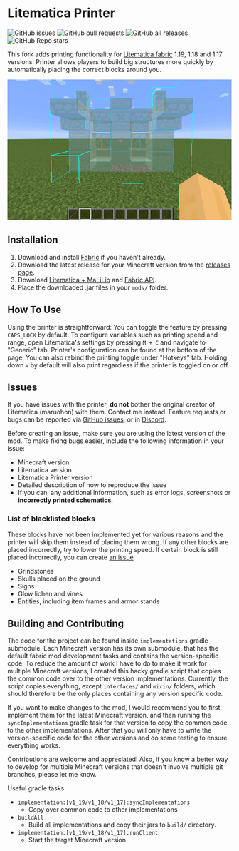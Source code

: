 # Litematica Printer

![GitHub issues](https://img.shields.io/github/issues-raw/aleksilassila/litematica-printer)
![GitHub pull requests](https://img.shields.io/github/issues-pr-raw/aleksilassila/litematica-printer)
![GitHub all releases](https://img.shields.io/github/downloads/aleksilassila/litematica-printer/total)
![GitHub Repo stars](https://img.shields.io/github/stars/aleksilassila/litematica-printer)

This fork adds printing functionality for [Litematica fabric](https://github.com/maruohon/litematica) 1.19, 1.18 and 1.17 versions. Printer allows players to build
big structures more quickly by automatically placing the correct blocks around you.

![Demo](printer_demo.gif)

## Installation

 1. Download and install [Fabric](https://fabricmc.net/use/installer/) if you haven't already.
 2. Download the latest release for your Minecraft version from the
[releases page](https://github.com/aleksilassila/litematica-printing/releases/latest).
 3. Download [Litematica + MaLiLib](https://www.curseforge.com/minecraft/mc-mods/litematica) and [Fabric API](https://www.curseforge.com/minecraft/mc-mods/fabric-api/).
 4. Place the downloaded .jar files in your `mods/` folder.

## How To Use

Using the printer is straightforward: You can toggle the feature by pressing `CAPS_LOCK` by default. To configure variables such as
printing speed and range, open Litematica's settings by pressing `M + C` and navigate to "Generic" tab. Printer's configuration can be
found at the bottom of the page. You can also rebind the printing toggle under "Hotkeys" tab. Holding down `V` by default will also
print regardless if the printer is toggled on or off.

## Issues

If you have issues with the printer, **do not** bother the original creator of
Litematica (maruohon) with them. Contact me instead. Feature requests or bugs can
be reported via [GitHub issues](https://github.com/aleksilassila/litematica-printer/issues),
or in [Discord](https://discord.gg/enypPQh6pz).

Before creating an issue, make sure you are using the latest version of the mod.
To make fixing bugs easier, include the following information in your issue:
 - Minecraft version
 - Litematica version
 - Litematica Printer version
 - Detailed description of how to reproduce the issue
 - If you can, any additional information, such as error logs, screenshots or **incorrectly printed schematics**.

### List of blacklisted blocks
These blocks have not been implemented yet for various reasons and the printer will skip them instead of placing them wrong. If any
other blocks are placed incorrectly, try to lower the printing speed. If certain block is still placed incorrectly, you can create
[an issue](https://github.com/aleksilassila/litematica-printer/issues).
 - Grindstones
 - Skulls placed on the ground
 - Signs
 - Glow lichen and vines
 - Entities, including item frames and armor stands

## Building and Contributing

The code for the project can be found inside `implementations` gradle submodule.
Each Minecraft version has its own submodule, that has the default fabric mod development tasks
and contains the version-specific code. To reduce the amount of work I have to do to make
it work for multiple Minecraft versions, I created this hacky gradle script that copies the
common code over to the other version implementations. Currently, the script copies everything,
except `interfaces/` and `mixin/` folders, which should therefore be the only places containing any
version specific code.

If you want to make changes to the mod, I would recommend you to first implement them for
the latest Minecraft version, and then running the `syncImplementations` gradle task for that
version to copy the common code to the other implementations. After that you will only have to write
the version-specific code for the other versions and do some testing to ensure everything works.

Contributions are welcome and appreciated! Also, if you know a better way to develop for multiple
Minecraft versions that doesn't involve multiple git branches, please let me know.

Useful gradle tasks:

- `implementation:[v1_19/v1_18/v1_17]:syncImplementations`
  - Copy over common code to other implementations
- `buildAll`
  - Build all implementations and copy their jars to `build/` directory.
- `implementation:[v1_19/v1_18/v1_17]:runClient`
  - Start the target Minecraft version
